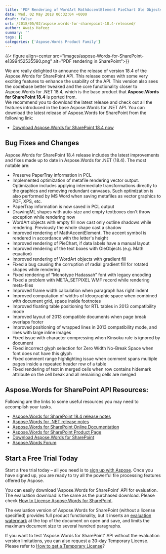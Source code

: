 ```yaml
---
title: 'PDF Rendering of WordArt MathAccentElement PieChart Ole Objects in SharePoint'
date: Wed, 02 May 2018 06:32:04 +0000
draft: false
url: /2018/05/02/aspose.words-for-sharepoint-18.4-released/
author: Awais Hafeez
summary: ''
tags: []
categories: ['Aspose.Words Product Family']
---
```




{{< figure align=center src="images/aspose-Words-for-SharePoint-e1399452535590.png" alt="PDF rendering in SharePoint">}}


We are really delighted to announce the release of version 18.4 of the Aspose.Words for SharePoint API. This release comes with some very exciting features to enhance the usability of the API. This version also sees the codebase better tweaked and the core functionality closer to Aspose.Words for .NET 18.4, which is the base product that **Aspose.Words for SharePoint 18.4** is ported from.  
We recommend you to download the latest release and check out all the features introduced in the base Aspose.Words for .NET API. You can download the latest release of Aspose.Words for SharePoint from the following link:

*   [Download Aspose.Words for SharePoint 18.4 now][1]

## Bug Fixes and Changes

Aspose.Words for SharePoint 18.4 release includes the latest improvements and fixes made up to date in Aspose.Words for .NET (18.4). The most notable are:

*   Preserve PaperTray information in PCL    
*   Implemented optimization of metafile rendering vector output. Optimization includes applying intermediate transformations directly to the graphics and removing redundant canvases. Such optimization is also performed by MS Word when saving metafiles as vector graphics to PDF, XPS, etc.
*   PaperTray information is now saved in PCL output
*   DrawingML shapes with auto-size and empty textboxes don't throw exception while rendering now
*   WordArt objects with empty fill now cast only outline shadows while rendering. Previously the whole shape cast a shadow
*   Improved rendering of MathAccentElement. The accent symbol is rendered in accordance with the letter's height
*   Improved rendering of PieChart, if data labels have a manual layout
*   Improved rendering of the text boxes with OleObjects (e.g. Math equation)
*   Improved rendering of WordArt objects with gradient fill
*   Fixed a bug causing the corruption of radial gradient fill for rotated shapes while rendering
*   Fixed rendering of “Monotype Hadassah” font with legacy encoding
*   Fixed a problem with META\_SETPIXEL WMF record while rendering meta-files
*   Improved frame width calculation when paragraph has right indent
*   Improved computation of widths of ideographic space when combined with document grid, space inside footnotes
*   Improved floating table positioning for RTL tables in 2013 compatibility mode
*   Improved layout of 2013 compatible documents when page break overlaps footer
*   Improved positioning of wrapped lines in 2013 compatibility mode, and lines with large inline images
*   Fixed issue with character compressing when Kinsoku rule is ignored by document
*   Fixed incorrect glyph selection for Zero Width No-Break Space when font does not have this glyph
*   Fixed comment range highlighting issue when comment spans multiple pages inside a repeated header row of a table
*   Fixed rendering of text in merged cells when row contains hidemark attribute on the cell break and all remaining cells are merged

## Aspose.Words for SharePoint API Resources:

Following are the links to some useful resources you may need to accomplish your tasks.

*   [Aspose.Words for SharePoint 18.4 release notes][2]
*   [Aspose.Words for .NET release notes][3]
*   [Aspose.Words for SharePoint Online Documentation][4][](https://docs.aspose.com/display/wordsjava/Aspose.Words+for+Android+via+Java+API+Differences+and+Limitations)
*   [Aspose.Words for SharePoint Product Page][5]
*   [Download Aspose.Words for SharePoint][6][](https://docs.aspose.com/display/wordsjava/Installation#Installation-InstallAspose.WordsforAndroidviaJavafromMavenRepository)
*   [Aspose.Words Forum][7][](https://github.com/aspose-words/Aspose.Words-for-Java)

## Start a Free Trial Today

Start a free trial today – all you need is to [sign up with Aspose][8]. Once you have signed up, you are ready to try all the powerful file processing features offered by Aspose.

You can easily download 'Aspose.Words for SharePoint' API for evaluation. The evaluation download is the same as the purchased download. Please check [How to License Aspose.Words for SharePoint][9].

The evaluation version of Aspose.Words for SharePoint (without a license specified) provides full product functionality, but it inserts an [evaluation watermark][10] at the top of the document on open and save, and limits the maximum document size to several hundred paragraphs.

If you want to test 'Aspose.Words for SharePoint' API without the evaluation version limitations, you can also request a 30-day Temporary License. Please refer to [How to get a Temporary License][11]?




[1]: https://downloads.aspose.com/words/sharepoint/new-releases/aspose.words-for-sharepoint-18.4/
[2]: https://docs.aspose.com/display/wordssharepoint/Aspose.Words+for+SharePoint+18.4+Release+Notes
[3]: https://docs.aspose.com/display/wordsnet/Aspose.Words+for+.NET
[4]: https://docs.aspose.com/display/wordssharepoint
[5]: https://products.aspose.com/words/sharepoint
[6]: https://downloads.aspose.com/words/sharepoint
[7]: https://forum.aspose.com/c/words
[8]: https://www.aspose.com/
[9]: https://docs.aspose.com/display/wordssharepoint/License+Aspose.Words+for+SharePoint
[10]: https://docs.aspose.com/display/wordssharepoint/Evaluate+Aspose.Words+for+SharePoint
[11]: https://purchase.aspose.com/temporary-license




